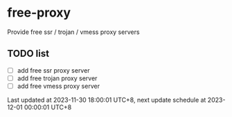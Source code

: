 
# free-proxy
Provide free ssr / trojan / vmess proxy servers


## TODO list
- [ ] add free ssr proxy server
- [ ] add free trojan proxy server
- [ ] add free vmess proxy server

Last updated at 2023-11-30 18:00:01 UTC+8, next update schedule at 2023-12-01 00:00:01 UTC+8

